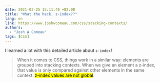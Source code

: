 ```yaml
---
date: 2021-02-25 15:11:40 +02:00
title: "What the heck, z-index??"
lang: en
link: https://www.joshwcomeau.com/css/stacking-contexts/
authors:
  - "Josh W Comeau"
tags: [CSS]
---
```


I learned a lot with this detailed article about `z-index`!

> When it comes to CSS, things work in a similar way: elements are grouped into stacking contexts. When we give an element a z-index, that value is only compared against other elements in the same context. <mark>z-index values are not global</mark>.
